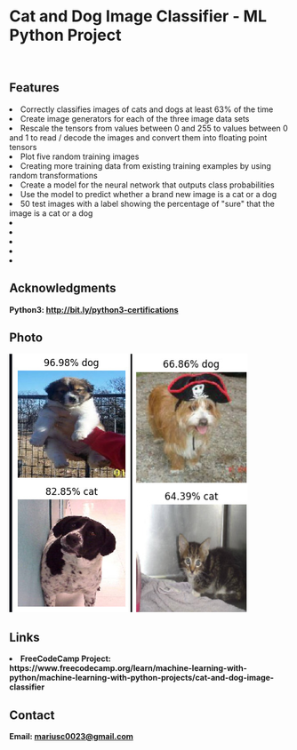 <h1> Cat and Dog Image Classifier - ML Python Project</h1>
<br>
<h2>Features</h2>
<li>Correctly classifies images of cats and dogs at least 63% of the time</li>
<li>Create image generators for each of the three image data sets</li>
<li>Rescale the tensors from values between 0 and 255 to values between 0 and 1 to read / decode the images and convert them into floating point tensors</li>
<li>Plot five random training images</li>
<li>Creating more training data from existing training examples by using random transformations</li>
<li>Create a model for the neural network that outputs class probabilities</li>
<li>Use the model to predict whether a brand new image is a cat or a dog</li>
<li>50 test images with a label showing the percentage of "sure" that the image is a cat or a dog</li>
<li> </li>
<li> </li>
<li> </li>
<li> </li>
<li> </li>
<h2>Acknowledgments</h2>

<b> Python3: http://bit.ly/python3-certifications <b>
<br>


<h2>Photo</h2>
<img src="image.jpg">
<br>

<h2>Links</h2>
<li>FreeCodeCamp Project: https://www.freecodecamp.org/learn/machine-learning-with-python/machine-learning-with-python-projects/cat-and-dog-image-classifier</li>
<h2>Contact</h2>

<b> Email: mariusc0023@gmail.com </b>
